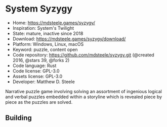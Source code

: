 # System Syzygy

- Home: https://mdsteele.games/syzygy/
- Inspiration: System's Twilight
- State: mature, inactive since 2018
- Download: https://mdsteele.games/syzygy/download/
- Platform: Windows, Linux, macOS
- Keyword: puzzle, content open
- Code repository: https://github.com/mdsteele/syzygy.git (@created 2016, @stars 39, @forks 2)
- Code language: Rust
- Code license: GPL-3.0
- Assets license: GPL-3.0
- Developer: Matthew D. Steele

Narrative puzzle game involving solving an assortment of ingenious logical and verbal puzzles embedded within a storyline which is revealed piece by piece as the puzzles are solved.

## Building
